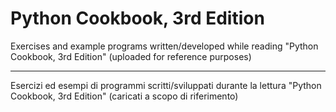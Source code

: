 Python Cookbook, 3rd Edition
================

Exercises and example programs written/developed while reading "Python Cookbook, 3rd Edition"
(uploaded for reference purposes)

------------------

Esercizi ed esempi di programmi scritti/sviluppati durante la lettura "Python Cookbook, 3rd Edition"
(caricati a scopo di riferimento)
